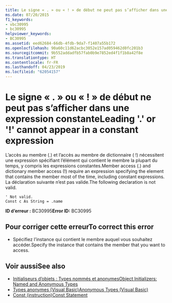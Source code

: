 ```yaml
---
title: Le signe « . » ou « ! » de début ne peut pas s’afficher dans une expression constante
ms.date: 07/20/2015
f1_keywords:
- vbc30995
- bc30995
helpviewer_keywords:
- BC30995
ms.assetid: eed62684-66db-4fdb-9da7-f1407a55b172
ms.openlocfilehash: 90a60c11d62acbc3052e157ad059462d0fc201b3
ms.sourcegitcommit: 9b552addadfb57fab0b9e7852ed4f1f1b8a42f8e
ms.translationtype: HT
ms.contentlocale: fr-FR
ms.lasthandoff: 04/23/2019
ms.locfileid: "62054157"
---
```

# <a name="leading--or--cannot-appear-in-a-constant-expression"></a><span data-ttu-id="646f9-102">Le signe « . » ou « ! » de début ne peut pas s’afficher dans une expression constante</span><span class="sxs-lookup"><span data-stu-id="646f9-102">Leading '.' or '!' cannot appear in a constant expression</span></span>
<span data-ttu-id="646f9-103">L’accès au membre (.) et l’accès au membre de dictionnaire ( !) nécessitent une expression spécifiant l’élément qui contient le membre la plupart du temps, y compris les expressions constantes.</span><span class="sxs-lookup"><span data-stu-id="646f9-103">Member access (.) and dictionary member access (!) require an expression specifying the element that contains the member most of the time, including constant expressions.</span></span> <span data-ttu-id="646f9-104">La déclaration suivante n’est pas valide.</span><span class="sxs-lookup"><span data-stu-id="646f9-104">The following declaration is not valid.</span></span>  
  
```  
' Not valid.  
Const c As String = .name  
```  
  
 <span data-ttu-id="646f9-105">**ID d’erreur :** BC30995</span><span class="sxs-lookup"><span data-stu-id="646f9-105">**Error ID:** BC30995</span></span>  
  
## <a name="to-correct-this-error"></a><span data-ttu-id="646f9-106">Pour corriger cette erreur</span><span class="sxs-lookup"><span data-stu-id="646f9-106">To correct this error</span></span>  
  
- <span data-ttu-id="646f9-107">Spécifiez l’instance qui contient le membre auquel vous souhaitez accéder.</span><span class="sxs-lookup"><span data-stu-id="646f9-107">Specify the instance that contains the member that you want to access.</span></span>  
  
## <a name="see-also"></a><span data-ttu-id="646f9-108">Voir aussi</span><span class="sxs-lookup"><span data-stu-id="646f9-108">See also</span></span>

- [<span data-ttu-id="646f9-109">Initialiseurs d’objets : Types nommés et anonymes</span><span class="sxs-lookup"><span data-stu-id="646f9-109">Object Initializers: Named and Anonymous Types</span></span>](../../visual-basic/programming-guide/language-features/objects-and-classes/object-initializers-named-and-anonymous-types.md)
- [<span data-ttu-id="646f9-110">Types anonymes (Visual Basic)</span><span class="sxs-lookup"><span data-stu-id="646f9-110">Anonymous Types (Visual Basic)</span></span>](../programming-guide/language-features/objects-and-classes/anonymous-types.md)
- [<span data-ttu-id="646f9-111">Const (instruction)</span><span class="sxs-lookup"><span data-stu-id="646f9-111">Const Statement</span></span>](../../visual-basic/language-reference/statements/const-statement.md)
